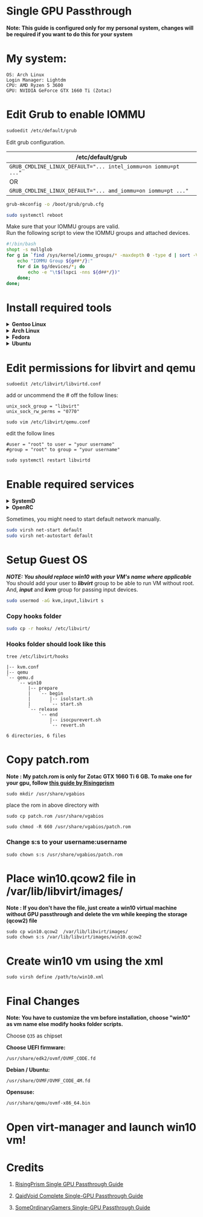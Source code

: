 # Single GPU Passthrough

**Note: This guide is configured only for my personal system, changes will be required if you want to do this for your system**

# My system:
```
OS: Arch Linux 
Login Manager: Lightdm 
CPU: AMD Ryzen 5 3600 
GPU: NVIDIA GeForce GTX 1660 Ti (Zotac) 
```
# Edit Grub to enable IOMMU

```sh
sudoedit /etc/default/grub
```

Edit grub configuration.

| /etc/default/grub |
| ----- |
| `GRUB_CMDLINE_LINUX_DEFAULT="... intel_iommu=on iommu=pt ..."` |
| OR |
| `GRUB_CMDLINE_LINUX_DEFAULT="... amd_iommu=on iommu=pt ..."` |

```sh
grub-mkconfig -o /boot/grub/grub.cfg
```
```sh
sudo systemctl reboot
```
Make sure that your IOMMU groups are valid. \
Run the following script to view the IOMMU groups and attached devices. 

```sh
#!/bin/bash
shopt -s nullglob
for g in `find /sys/kernel/iommu_groups/* -maxdepth 0 -type d | sort -V`; do
    echo "IOMMU Group ${g##*/}:"
    for d in $g/devices/*; do
        echo -e "\t$(lspci -nns ${d##*/})"
    done;
done;
```
# **Install required tools**
<details>
  <summary><b>Gentoo Linux</b></summary>
  RECOMMENDED USE FLAGS: app-emulation/virt-manager gtk<br>
&emsp;&emsp;&emsp;&emsp;&emsp;&emsp;&emsp;&emsp;&emsp;&emsp;&emsp;&emsp; app-emulation/qemu spice usb usbredir pulseaudio
                         
  ```sh
  sudo emerge -av qemu virt-manager libvirt ebtables dnsmasq
  ```
</details>

<details>
  <summary><b>Arch Linux</b></summary>

  ```sh
  sudo pacman -S qemu libvirt edk2-ovmf virt-manager dnsmasq ebtables
  ```
</details>

<details>
  <summary><b>Fedora</b></summary>

  ```sh
  sudo dnf install @virtualization
  ```
</details>

<details>
  <summary><b>Ubuntu</b></summary>

  ```sh
  apt install qemu-kvm qemu-utils libvirt-daemon-system libvirt-clients bridge-utils virt-manager ovmf
  ```
</details>

# **Edit permissions for libvirt and qemu**
```
sudoedit /etc/libvirt/libvirtd.conf
```
add or uncommend the # off the follow lines:

```
unix_sock_group = "libvirt"
unix_sock_rw_perms = "0770"
```

``` 
sudo vim /etc/libvirt/qemu.conf
```

edit the follow lines

``` 
#user = "root" to user = "your username"
#group = "root" to group = "your username"
```

```
sudo systemctl restart libvirtd
```

# **Enable required services**
<details>
  <summary><b>SystemD</b></summary>

  ```sh
  sudo systemctl enable --now libvirtd
  ```
</details>

<details>
  <summary><b>OpenRC</b></summary>

  ```sh
  rc-update add libvirtd default
  rc-service libvirtd start
  ```
</details>

Sometimes, you might need to start default network manually.

```sh
sudo virsh net-start default
sudo virsh net-autostart default
```

# **Setup Guest OS**
***NOTE: You should replace win10 with your VM's name where applicable*** \
You should add your user to ***libvirt*** group to be able to run VM without root. And, ***input*** and ***kvm*** group for passing input devices.
```sh
sudo usermod -aG kvm,input,libvirt s
```
### **Copy hooks folder**
```sh
sudo cp -r hooks/ /etc/libvirt/
```
### Hooks folder should look like this

```tree /etc/libvirt/hooks```

```/etc/libvirt/hooks
|-- kvm.conf
|-- qemu
`-- qemu.d
    `-- win10
        |-- prepare
        |   `-- begin
        |       |-- isolstart.sh
        |       `-- start.sh
        `-- release
            `-- end
                |-- isocpurevert.sh
                `-- revert.sh

6 directories, 6 files 
```

# **Copy patch.rom**
**Note : My patch.rom is only for Zotac GTX 1660 Ti 6 GB. To make one for your gpu, follow [this guide by Risingprism](https://gitlab.com/risingprismtv/single-gpu-passthrough/-/wikis/home)**
```
sudo mkdir /usr/share/vgabios
```
place the rom in above directory with
```
sudo cp patch.rom /usr/share/vgabios
```

```
sudo chmod -R 660 /usr/share/vgabios/patch.rom
```

### Change s:s to your username:username
```
sudo chown s:s /usr/share/vgabios/patch.rom
```
# Place win10.qcow2 file in /var/lib/libvirt/images/
**Note : If you don't have the file, just create a win10 virtual machine without GPU passthrough and delete the vm while keeping the storage (qcow2) file** 

```
sudo cp win10.qcow2  /var/lib/libvirt/images/
sudo chown s:s /var/lib/libvirt/images/win10.qcow2
```
# Create win10 vm using the xml
```
sudo virsh define /path/to/win10.xml
```
# Final Changes
**Note: You have to customize the vm before installation,
choose "win10" as vm name else modify hooks folder scripts.**

Choose ```Q35``` as chipset


**Choose UEFI firmware:**
```
/usr/share/edk2/ovmf/OVMF_CODE.fd
```
**Debian / Ubuntu:**
```
/usr/share/OVMF/OVMF_CODE_4M.fd
```
**Opensuse:**
```
/usr/share/qemu/ovmf-x86_64.bin 
```

# Open virt-manager and launch win10 vm!

# Credits

1) [RisingPrism Single GPU Passthrough Guide](https://gitlab.com/risingprismtv/single-gpu-passthrough)

2) [QaidVoid Complete Single-GPU Passthrough Guide](https://github.com/QaidVoid/Complete-Single-GPU-Passthrough)

3) [SomeOrdinaryGamers Single-GPU Passthrough Guide ](https://www.youtube.com/watch?v=BUSrdUoedTo)
